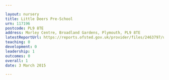 ```yaml
---

layout: nursery
title: Little Deers Pre-School
urn: 117196
postcode: PL9 8TE
address: Morley Centre, Broadland Gardens, Plymouth, PL9 8TE
latestReportUrl: https://reports.ofsted.gov.uk/provider/files/2463797/urn/117196.pdf
teaching: 0
development: 0
leadership: 1
outcomes: 0
overall: 1
date: 3 March 2015

---
```

